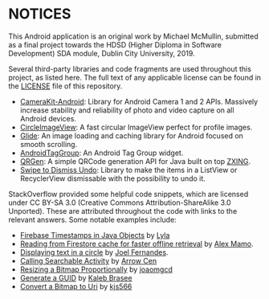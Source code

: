 # NOTICES
This Android application is an original work by Michael McMullin, submitted as a final project towards the HDSD (Higher Diploma
in Software Development) SDA module, Dublin City University, 2019.

Several third-party libraries and code fragments are used throughout this project, as listed here. The full text of any applicable
license can be found in the [LICENSE](https://github.com/mcmullm2-dcu/assign5/blob/master/LICENSE) file of this repository.

* [CameraKit-Android](https://github.com/CameraKit/camerakit-android): Library for Android Camera 1 and 2 APIs. Massively increase
stability and reliability of photo and video capture on all Android devices.
* [CircleImageView](https://github.com/hdodenhof/CircleImageView): A fast circular ImageView perfect for profile images.
* [Glide](https://github.com/bumptech/glide): An image loading and caching library for Android focused on smooth scrolling.
* [AndroidTagGroup](https://github.com/2dxgujun/AndroidTagGroup): An Android Tag Group widget.
* [QRGen](https://github.com/kenglxn/QRGen): A simple QRCode generation API for Java built on top [ZXING](https://github.com/zxing/zxing).
* [Swipe to Dismiss Undo](https://github.com/hudomju/android-swipe-to-dismiss-undo): Library to make the items in a ListView or RecyclerView dismissable with the possibility to undo it.

StackOverflow provided some helpful code snippets, which are licensed under CC BY-SA 3.0 (Creative Commons Attribution-ShareAlike 3.0 Unported). These are attributed throughout the code with links to the relevant answers. Some notable examples include:

* [Firebase Timestamps in Java Objects](https://stackoverflow.com/a/33111791/5233918) by [Lyla](https://stackoverflow.com/users/497605/lyla)
* [Reading from Firestore cache for faster offline retrieval](https://stackoverflow.com/a/48807510/5233918) by [Alex Mamo](https://stackoverflow.com/users/5246885/alex-mamo).
* [Displaying text in a circle](https://stackoverflow.com/a/20168311) by [Joel Fernandes](https://stackoverflow.com/users/3025732/joel-fernandes).
* [Calling Searchable Activity](https://stackoverflow.com/a/45536817) by [Arrow Cen](https://stackoverflow.com/users/802372/arrow-cen)
* [Resizing a Bitmap Proportionally](https://stackoverflow.com/a/28367226) by [joaomgcd](https://stackoverflow.com/users/1002963/joaomgcd)
* [Generate a GUID](https://stackoverflow.com/a/2982751) by [Kaleb Brasee](https://stackoverflow.com/users/179233/kaleb-brasee)
* [Convert a Bitmap to Uri](https://stackoverflow.com/a/50924037) by [kjs566](https://stackoverflow.com/users/5479478/kjs566)
